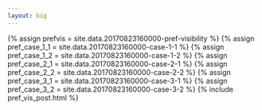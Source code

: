 ```yaml
---
layout: big
---
```

{% assign prefvis = site.data.20170823160000-pref-visibility %}
{% assign pref_case_1_1 = site.data.20170823160000-case-1-1 %}
{% assign pref_case_1_2 = site.data.20170823160000-case-1-2 %}
{% assign pref_case_2_1 = site.data.20170823160000-case-2-1 %}
{% assign pref_case_2_2 = site.data.20170823160000-case-2-2 %}
{% assign pref_case_3_1 = site.data.20170823160000-case-3-1 %}
{% assign pref_case_3_2 = site.data.20170823160000-case-3-2 %}
{% include pref_vis_post.html %}
